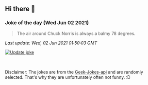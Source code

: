 ## Hi there 👋

### Joke of the day (Wed Jun 02 2021)
<!-- joke -->
>The air around Chuck Norris is always a balmy 78 degrees.
<!-- /joke -->

*Last update: Wed, 02 Jun 2021 01:50:03 GMT*

[![Update joke](https://github.com/nclskfm/nclskfm/actions/workflows/joke.yml/badge.svg)](https://github.com/nclskfm/nclskfm/actions/workflows/joke.yml)

<br><br>
Disclaimer: The jokes are from the [Geek-Jokes-api](https://github.com/sameerkumar18/geek-joke-api) and are randomly selected. That's why they are unfortunately often not funny. :D
